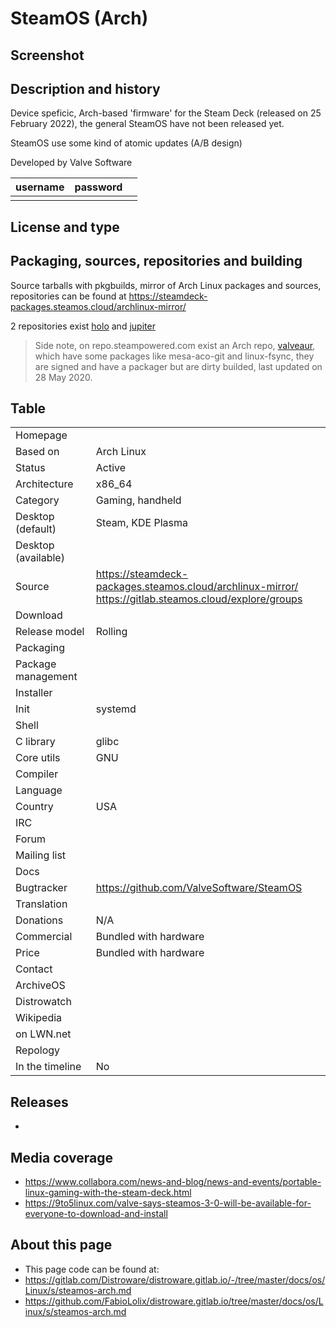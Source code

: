 # SteamOS (Arch)

## Screenshot


## Description and history

Device speficic, Arch-based 'firmware' for the Steam Deck (released on 25 February 2022), the general SteamOS have not been released yet.

SteamOS use some kind of atomic updates (A/B design)

Developed by Valve Software

| username | password |  |
|----------|----------|--|
|  |  |  |


## License and type


## Packaging, sources, repositories and building

Source tarballs with pkgbuilds, mirror of Arch Linux packages and sources, repositories can be found at <https://steamdeck-packages.steamos.cloud/archlinux-mirror/>

2 repositories exist [holo](https://steamdeck-packages.steamos.cloud/archlinux-mirror/holo/os/x86_64/) and [jupiter](https://steamdeck-packages.steamos.cloud/archlinux-mirror/jupiter/os/x86_64/)

> Side note, on repo.steampowered.com exist an Arch repo, [valveaur](https://repo.steampowered.com/arch/valveaur/), 
which have some packages like mesa-aco-git and linux-fsync, they are signed and have a packager but are dirty builded, 
last updated on 28 May 2020.


## Table

|                       |  |
|-----------------------|--|
| Homepage              |  |
| Based on              | Arch Linux |
| Status                | Active |
| Architecture          | x86_64 |
| Category              | Gaming, handheld |
| Desktop (default)     | Steam, KDE Plasma |
| Desktop (available)   |  |
| Source                | <https://steamdeck-packages.steamos.cloud/archlinux-mirror/> <br> <https://gitlab.steamos.cloud/explore/groups> |
| Download              |  |
| Release model         | Rolling |
| Packaging             |  |
| Package management    |  |
| Installer             |  |
| Init                  | systemd |
| Shell                 |  |
| C library             | glibc |
| Core utils            | GNU |
| Compiler              |  |
| Language              |  |
| Country               | USA |
| IRC                   |  |
| Forum                 |  |
| Mailing list          |  |
| Docs                  |  |
| Bugtracker            | <https://github.com/ValveSoftware/SteamOS> |
| Translation           |  |
| Donations             | N/A |
| Commercial            | Bundled with hardware |
| Price                 | Bundled with hardware |
| Contact               |  |
| ArchiveOS             |  |
| Distrowatch           |  |
| Wikipedia             |  |
| on LWN.net            |  |
| Repology              |  |
| In the timeline       | No |


## Releases

* 


## Media coverage

* <https://www.collabora.com/news-and-blog/news-and-events/portable-linux-gaming-with-the-steam-deck.html>
* <https://9to5linux.com/valve-says-steamos-3-0-will-be-available-for-everyone-to-download-and-install>


## About this page

* This page code can be found at:
* <https://gitlab.com/Distroware/distroware.gitlab.io/-/tree/master/docs/os/Linux/s/steamos-arch.md>
* <https://github.com/FabioLolix/distroware.gitlab.io/tree/master/docs/os/Linux/s/steamos-arch.md>
